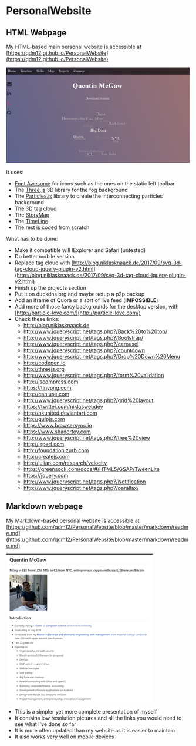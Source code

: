 # PersonalWebsite

## HTML Webpage
My HTML-based main personal website is accessible at [https://qdm12.github.io/PersonalWebsite](https://qdm12.github.io/PersonalWebsite)

[![Desktop website](images/website_desktop.jpg)](https://qdm12.github.io/PersonalWebsite)

It uses:
- [Font Awesome](http://fontawesome.io/examples/) for icons such as the ones on the static left toolbar
- The [Three.js](https://threejs.org/) 3D library for the fog background
- The [Particles.js](https://github.com/VincentGarreau/particles.js/) library to create the interconnecting particles background
- The [3D tag cloud](http://www.jqueryscript.net/text/3D-Interactive-SVG-Tag-Cloud-Plugin-With-jQuery-SVG-3D-Tag-Cloud.html)
- The [StoryMap](https://storymap.knightlab.com/)
- The [TimeLine](https://timeline.knightlab.com/)
- The rest is coded from scratch

What has to be done:
- Make it compatible will IExplorer and Safari (untested)
- Do better mobile version
- Replace tag cloud with [http://blog.niklasknaack.de/2017/09/svg-3d-tag-cloud-jquery-plugin-v2.html](http://blog.niklasknaack.de/2017/09/svg-3d-tag-cloud-jquery-plugin-v2.html)
- Finish up the projects section
- Put it on duckdns.org and maybe setup a p2p backup
- Add an iframe of Quora or a sort of live feed (**IMPOSSIBLE**)
- Add more of those fancy backgrounds for the desktop version, with [http://particle-love.com/](http://particle-love.com/)
- Check these links:
   - http://blog.niklasknaack.de
   - http://www.jqueryscript.net/tags.php?/Back%20to%20top/
   - http://www.jqueryscript.net/tags.php?/Bootstrap/
   - http://www.jqueryscript.net/tags.php?/carousel
   - http://www.jqueryscript.net/tags.php?/countdown
   - http://www.jqueryscript.net/tags.php?/Drop%20Down%20Menu
   - http://codepen.io
   - http://threejs.org
   - http://www.jqueryscript.net/tags.php?/form%20validation
   - http://jscompress.com
   - https://tinypng.com,
   - http://caniuse.com
   - http://www.jqueryscript.net/tags.php?/grid%20layout
   - https://twitter.com/niklaswebdev
   - http://nkunited.deviantart.com
   - http://gulpjs.com
   - https://www.browsersync.io
   - https://www.shadertoy.com
   - http://www.jqueryscript.net/tags.php?/tree%20view
   - http://jsperf.com
   - http://foundation.zurb.com
   - http://createjs.com
   - http://julian.com/research/velocity
   - https://greensock.com/docs/#/HTML5/GSAP/TweenLite
   - https://jquery.com
   - http://www.jqueryscript.net/tags.php?/Notification
   - http://www.jqueryscript.net/tags.php?/parallax/

## Markdown webpage
My Markdown-based personal website is accessible at [https://github.com/qdm12/PersonalWebsite/blob/master/markdown/readme.md](https://github.com/qdm12/PersonalWebsite/blob/master/markdown/readme.md)

[![Markdown website](images/website_markdown.jpg)](https://github.com/qdm12/PersonalWebsite/blob/master/markdown/readme.md)

- This is a simpler yet more complete presentation of myself
- It contains low resolution pictures and all the links you would need to see what I've done so far
- It is more often updated than my website as it is easier to maintain
- It also works very well on mobile devices